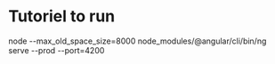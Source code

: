 # Tutoriel to run
node --max_old_space_size=8000 node_modules/@angular/cli/bin/ng serve  --prod --port=4200

